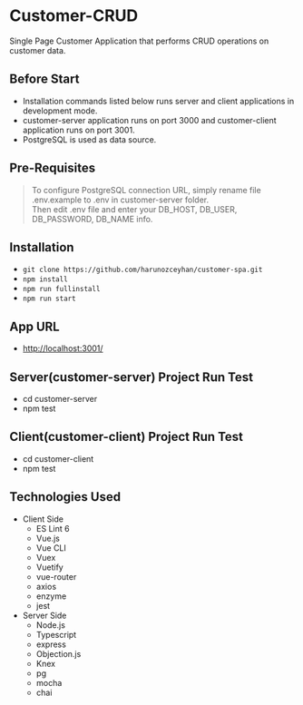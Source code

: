 # Customer-CRUD

Single Page Customer Application that performs CRUD operations on customer data.

## Before Start

-   Installation commands listed below runs server and client applications in development mode.
-   customer-server application runs on port 3000 and customer-client application runs on port 3001.
-   PostgreSQL is used as data source.

## Pre-Requisites

> To configure PostgreSQL connection URL, simply rename file .env.example to .env in customer-server folder.  
> Then edit .env file and enter your DB_HOST, DB_USER, DB_PASSWORD, DB_NAME info.

## Installation

-   `git clone https://github.com/harunozceyhan/customer-spa.git`
-   `npm install`
-   `npm run fullinstall`
-   `npm run start`

## App URL

-   [http://localhost:3001/](http://localhost:3001/)

## Server(customer-server) Project Run Test

-   cd customer-server
-   npm test

## Client(customer-client) Project Run Test

-   cd customer-client
-   npm test

## Technologies Used

-   Client Side
    -   ES Lint 6
    -   Vue.js
    -   Vue CLI
    -   Vuex
    -   Vuetify
    -   vue-router
    -   axios
    -   enzyme
    -   jest
-   Server Side
    -   Node.js
    -   Typescript
    -   express
    -   Objection.js
    -   Knex
    -   pg
    -   mocha
    -   chai
